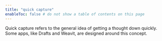 ```yaml
---
title: "quick capture"
enableToc: false # do not show a table of contents on this page
---
```

Quick capture refers to the general idea of getting a thought down quickly. Some apps, like Drafts and Weavit, are designed around this concept.